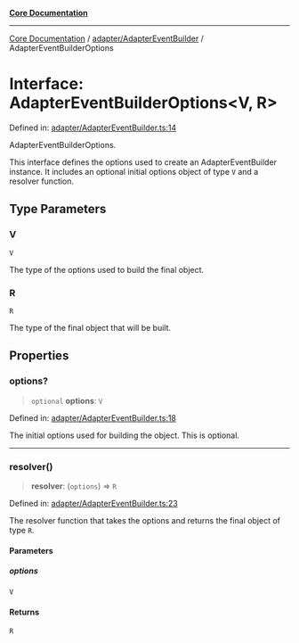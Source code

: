 [**Core Documentation**](../../../README.md)

***

[Core Documentation](../../../README.md) / [adapter/AdapterEventBuilder](../README.md) / AdapterEventBuilderOptions

# Interface: AdapterEventBuilderOptions\<V, R\>

Defined in: [adapter/AdapterEventBuilder.ts:14](https://github.com/stonemjs/core/blob/85781fe5b87769612839dd6b850ba45186d357fa/src/adapter/AdapterEventBuilder.ts#L14)

AdapterEventBuilderOptions.

This interface defines the options used to create an AdapterEventBuilder instance.
It includes an optional initial options object of type `V` and a resolver function.

## Type Parameters

### V

`V`

The type of the options used to build the final object.

### R

`R`

The type of the final object that will be built.

## Properties

### options?

> `optional` **options**: `V`

Defined in: [adapter/AdapterEventBuilder.ts:18](https://github.com/stonemjs/core/blob/85781fe5b87769612839dd6b850ba45186d357fa/src/adapter/AdapterEventBuilder.ts#L18)

The initial options used for building the object. This is optional.

***

### resolver()

> **resolver**: (`options`) => `R`

Defined in: [adapter/AdapterEventBuilder.ts:23](https://github.com/stonemjs/core/blob/85781fe5b87769612839dd6b850ba45186d357fa/src/adapter/AdapterEventBuilder.ts#L23)

The resolver function that takes the options and returns the final object of type `R`.

#### Parameters

##### options

`V`

#### Returns

`R`
